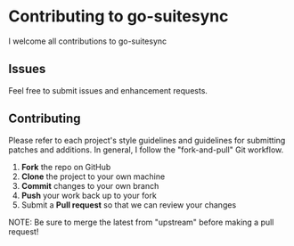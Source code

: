 Contributing to go-suitesync
=========================================

I welcome all contributions to go-suitesync

Issues
------

Feel free to submit issues and enhancement requests.

Contributing
------------

Please refer to each project's style guidelines and guidelines for submitting patches and additions. In general, I follow the "fork-and-pull" Git workflow.

 1. **Fork** the repo on GitHub
 2. **Clone** the project to your own machine
 3. **Commit** changes to your own branch
 4. **Push** your work back up to your fork
 5. Submit a **Pull request** so that we can review your changes

NOTE: Be sure to merge the latest from "upstream" before making a pull request!